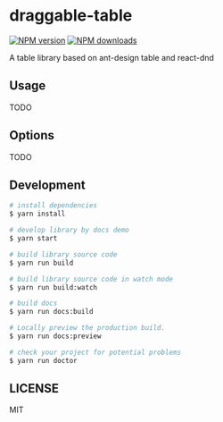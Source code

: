 # draggable-table

[![NPM version](https://img.shields.io/npm/v/draggable-table.svg?style=flat)](https://npmjs.org/package/draggable-table)
[![NPM downloads](http://img.shields.io/npm/dm/draggable-table.svg?style=flat)](https://npmjs.org/package/draggable-table)

A table library based on ant-design table and react-dnd

## Usage

TODO

## Options

TODO

## Development

```bash
# install dependencies
$ yarn install

# develop library by docs demo
$ yarn start

# build library source code
$ yarn run build

# build library source code in watch mode
$ yarn run build:watch

# build docs
$ yarn run docs:build

# Locally preview the production build.
$ yarn run docs:preview

# check your project for potential problems
$ yarn run doctor
```

## LICENSE

MIT
